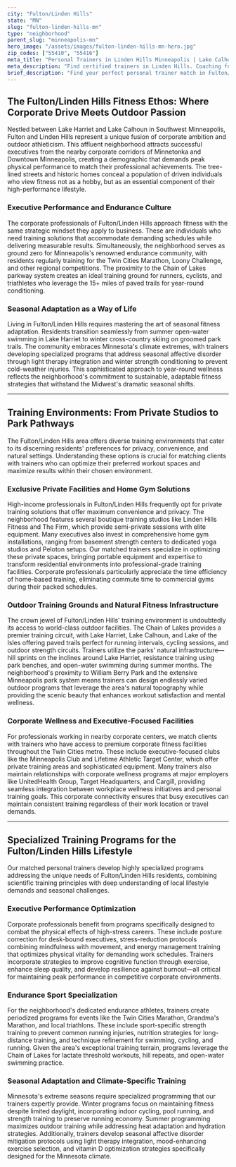 ```yaml
---
city: "Fulton/Linden Hills"
state: "MN"
slug: "fulton-linden-hills-mn"
type: "neighborhood"
parent_slug: "minneapolis-mn"
hero_image: "/assets/images/fulton-linden-hills-mn-hero.jpg"
zip_codes: ["55410", "55416"]
meta_title: "Personal Trainers in Linden Hills Minneapolis | Lake Calhoun & Family Wellness"
meta_description: "Find certified trainers in Linden Hills. Coaching focused on Chain of Lakes endurance, family health, and discreet residential training."
brief_description: "Find your perfect personal trainer match in Fulton/Linden Hills. Our elite service connects busy corporate executives, dedicated endurance athletes, and high-income professionals with certified trainers who understand the Twin Cities' unique fitness landscape. Whether you need high-performance training for Minneapolis marathons, stress-reduction workouts for executive burnout, or seasonal adaptation strategies for Minnesota's climate extremes, we match you with specialists who deliver results. Stop wasting time searching and start achieving your fitness goals with trainers who know the local parks, private clubs, and home gym options throughout Southwest Minneapolis."
---
```

## The Fulton/Linden Hills Fitness Ethos: Where Corporate Drive Meets Outdoor Passion

Nestled between Lake Harriet and Lake Calhoun in Southwest Minneapolis, Fulton and Linden Hills represent a unique fusion of corporate ambition and outdoor athleticism. This affluent neighborhood attracts successful executives from the nearby corporate corridors of Minnetonka and Downtown Minneapolis, creating a demographic that demands peak physical performance to match their professional achievements. The tree-lined streets and historic homes conceal a population of driven individuals who view fitness not as a hobby, but as an essential component of their high-performance lifestyle.

### Executive Performance and Endurance Culture

The corporate professionals of Fulton/Linden Hills approach fitness with the same strategic mindset they apply to business. These are individuals who need training solutions that accommodate demanding schedules while delivering measurable results. Simultaneously, the neighborhood serves as ground zero for Minneapolis's renowned endurance community, with residents regularly training for the Twin Cities Marathon, Loony Challenge, and other regional competitions. The proximity to the Chain of Lakes parkway system creates an ideal training ground for runners, cyclists, and triathletes who leverage the 15+ miles of paved trails for year-round conditioning.

### Seasonal Adaptation as a Way of Life

Living in Fulton/Linden Hills requires mastering the art of seasonal fitness adaptation. Residents transition seamlessly from summer open-water swimming in Lake Harriet to winter cross-country skiing on groomed park trails. The community embraces Minnesota's climate extremes, with trainers developing specialized programs that address seasonal affective disorder through light therapy integration and winter strength conditioning to prevent cold-weather injuries. This sophisticated approach to year-round wellness reflects the neighborhood's commitment to sustainable, adaptable fitness strategies that withstand the Midwest's dramatic seasonal shifts.

---

## Training Environments: From Private Studios to Park Pathways

The Fulton/Linden Hills area offers diverse training environments that cater to its discerning residents' preferences for privacy, convenience, and natural settings. Understanding these options is crucial for matching clients with trainers who can optimize their preferred workout spaces and maximize results within their chosen environment.

### Exclusive Private Facilities and Home Gym Solutions

High-income professionals in Fulton/Linden Hills frequently opt for private training solutions that offer maximum convenience and privacy. The neighborhood features several boutique training studios like Linden Hills Fitness and The Firm, which provide semi-private sessions with elite equipment. Many executives also invest in comprehensive home gym installations, ranging from basement strength centers to dedicated yoga studios and Peloton setups. Our matched trainers specialize in optimizing these private spaces, bringing portable equipment and expertise to transform residential environments into professional-grade training facilities. Corporate professionals particularly appreciate the time efficiency of home-based training, eliminating commute time to commercial gyms during their packed schedules.

### Outdoor Training Grounds and Natural Fitness Infrastructure

The crown jewel of Fulton/Linden Hills' training environment is undoubtedly its access to world-class outdoor facilities. The Chain of Lakes provides a premier training circuit, with Lake Harriet, Lake Calhoun, and Lake of the Isles offering paved trails perfect for running intervals, cycling sessions, and outdoor strength circuits. Trainers utilize the parks' natural infrastructure—hill sprints on the inclines around Lake Harriet, resistance training using park benches, and open-water swimming during summer months. The neighborhood's proximity to William Berry Park and the extensive Minneapolis park system means trainers can design endlessly varied outdoor programs that leverage the area's natural topography while providing the scenic beauty that enhances workout satisfaction and mental wellness.

### Corporate Wellness and Executive-Focused Facilities

For professionals working in nearby corporate centers, we match clients with trainers who have access to premium corporate fitness facilities throughout the Twin Cities metro. These include executive-focused clubs like the Minneapolis Club and Lifetime Athletic Target Center, which offer private training areas and sophisticated equipment. Many trainers also maintain relationships with corporate wellness programs at major employers like UnitedHealth Group, Target Headquarters, and Cargill, providing seamless integration between workplace wellness initiatives and personal training goals. This corporate connectivity ensures that busy executives can maintain consistent training regardless of their work location or travel demands.

---

## Specialized Training Programs for the Fulton/Linden Hills Lifestyle

Our matched personal trainers develop highly specialized programs addressing the unique needs of Fulton/Linden Hills residents, combining scientific training principles with deep understanding of local lifestyle demands and seasonal challenges.

### Executive Performance Optimization

Corporate professionals benefit from programs specifically designed to combat the physical effects of high-stress careers. These include posture correction for desk-bound executives, stress-reduction protocols combining mindfulness with movement, and energy management training that optimizes physical vitality for demanding work schedules. Trainers incorporate strategies to improve cognitive function through exercise, enhance sleep quality, and develop resilience against burnout—all critical for maintaining peak performance in competitive corporate environments.

### Endurance Sport Specialization

For the neighborhood's dedicated endurance athletes, trainers create periodized programs for events like the Twin Cities Marathon, Grandma's Marathon, and local triathlons. These include sport-specific strength training to prevent common running injuries, nutrition strategies for long-distance training, and technique refinement for swimming, cycling, and running. Given the area's exceptional training terrain, programs leverage the Chain of Lakes for lactate threshold workouts, hill repeats, and open-water swimming practice.

### Seasonal Adaptation and Climate-Specific Training

Minnesota's extreme seasons require specialized programming that our trainers expertly provide. Winter programs focus on maintaining fitness despite limited daylight, incorporating indoor cycling, pool running, and strength training to preserve running economy. Summer programming maximizes outdoor training while addressing heat adaptation and hydration strategies. Additionally, trainers develop seasonal affective disorder mitigation protocols using light therapy integration, mood-enhancing exercise selection, and vitamin D optimization strategies specifically designed for the Minnesota climate.